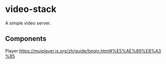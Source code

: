 # video-stack

A simple video server.

## Components

Player:<https://muiplayer.js.org/zh/guide/begin.html#%E5%AE%89%E8%A3%85>
